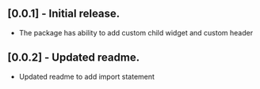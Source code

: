 ## [0.0.1] - Initial release.

* The package has ability to add custom child widget and custom header

## [0.0.2] - Updated readme.

* Updated readme to add import statement